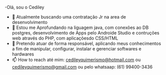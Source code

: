 -Olá, sou o Cediley
- 👀 Atualmente buscando uma contratação Jr na area de desenvolvimento
- 🌱 Estou me Aprofundando na liguagem java, com conexões ao DB  postgres,  desenvolvimento de Apps pelo Androide Studio e contruções web através do PHP, com aplicaçõesdo CSS/HTML
- 💞️ Pretendo atuar de forma responsável, aplicando meus conhecimentos a fim de manipular,
configurar, instalar e gerenciar softwares e hardwares
- 📫 How to reach  até mim: cedileyquimerismo@hotmail.com ou cedileyquimerismo@gmail.com ou pelo whatsaap: (61) 99400-3436


<!---
Cediley/Cediley is a ✨ special ✨ repository because its `README.md` (this file) appears on your GitHub profile.
You can click the Preview link to take a look at your changes.
--->
